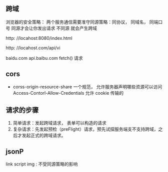 ## 跨域
浏览器的安全策略：
两个服务通信需要准守同源策略：同协议， 同域名， 同端口号
同源才会让你发出请求
不同源 就会产生跨域

http: //locahost:8080/index.html

http: //locahost.com/api/vi

baidu.com   api.baibu.com
fetch() 请求

## cors
- corss-origin-resource-share
一个规范， 允许服务器声明哪些资源可以访问
Access-Contorl-Allow-Credentials
允许 cookie 传输的

## 请求的步骤
1. 简单请求：发起跨域请求， 表单可以构造的请求
2. 复杂请求：先发起预检（preFlight）请求，预先试探服务端支不支持跨域，之后才发起正式的跨域请求。

## jsonP
link script img : 不受同源策略的影响